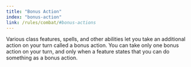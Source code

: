 ```yaml
---
title: "Bonus Action"
index: "bonus-action"
link: /rules/combat/#bonus-actions
---
```

Various class features, spells, and other abilities let you take an additional action on your turn called a bonus action. You can take only one bonus action on your turn, and only when a feature states that you can do something as a bonus action.
